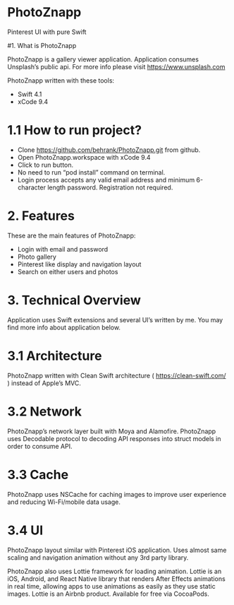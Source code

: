 # PhotoZnapp
Pinterest UI with pure Swift

#1.	What is PhotoZnapp

PhotoZnapp is a gallery viewer application.  Application consumes Unsplash’s public api. For more info please visit https://www.unsplash.com

PhotoZnapp written with these tools:

-	Swift 4.1
-	xCode 9.4 

# 1.1 How to run project? 

-	Clone https://github.com/behrank/PhotoZnapp.git from github. 
-	Open PhotoZnapp.workspace with xCode 9.4
-	Click to run button. 
-	No need to run “pod install” command on terminal. 
-	Login process accepts any valid email address and minimum 6-character length password. Registration not required.

# 2.	Features

These are the main features of PhotoZnapp:
-	Login with email and password
-	Photo gallery
-	Pinterest like display and navigation layout
-	Search on either users and photos

# 3.	Technical Overview

Application uses Swift extensions and several UI’s written by me. You may find more info about application below.

# 3.1 Architecture
PhotoZnapp written with Clean Swift architecture ( https://clean-swift.com/ ) instead of Apple’s MVC. 

# 3.2 Network
PhotoZnapp’s network layer built with Moya and Alamofire. PhotoZnapp uses Decodable protocol to decoding API responses into struct models in order to consume API.

# 3.3 Cache
PhotoZnapp uses NSCache for caching images to improve user experience and reducing Wi-Fi/mobile data usage.

# 3.4 UI
PhotoZnapp layout similar with Pinterest iOS application. Uses almost same scaling and navigation animation without any 3rd party library.

PhotoZnapp also uses Lottie framework for loading animation. Lottie is an iOS, Android, and React Native library that renders After Effects animations in real time, allowing apps to use animations as easily as they use static images. Lottie is an Airbnb product. Available for free via CocoaPods.

